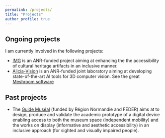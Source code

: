 ```yaml
---
permalink: /projects/
title: "Projects"
author_profile: true
---
```

Ongoing projects
------

I am currently involved in the following projects: 
* [IMG](https://anr.fr/Projet-ANR-20-CE38-0007) is an ANR-funded project aiming at enhancing the the accessibility of cultural heritage artifacts in an inclusive manner.
* [Alicia-Vision](https://alicevision.org/labcom-alicia/) is an ANR-funded joint laboratory aiming at developing state-of-the-art AI tools for 3D computer vision. See the great [Meshroom software](https://alicevision.org/#meshroom)

Past projects
------

* The [Guide Muséal](https://guide-museal.univ-rouen.fr/) (funded by Région Normandie and FEDER) aims at to design, produce and validate the academic prototype of a digital device enabling access to both the museum space (independent mobility) and the works on display (informative and aesthetic accessibility) in an inclusive approach (for sighted and visually impaired people).
